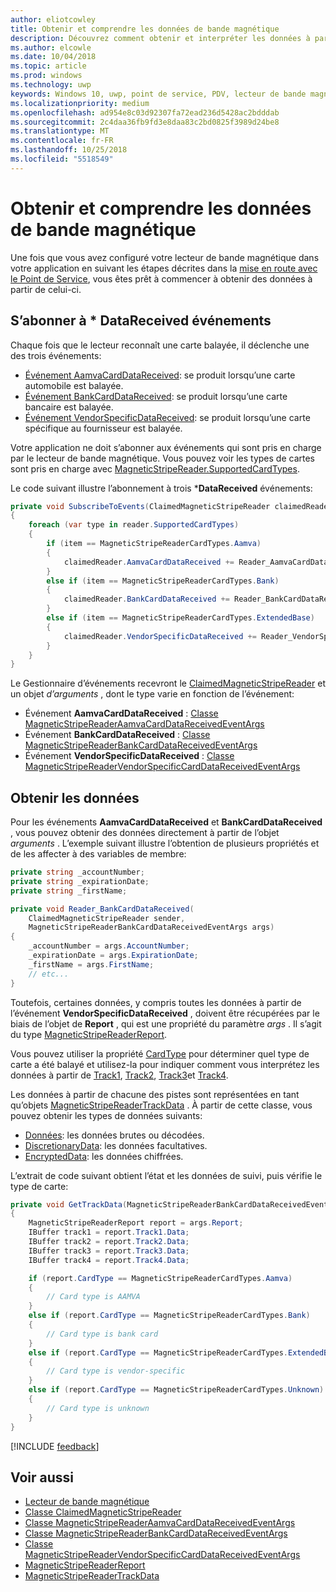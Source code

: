 ```yaml
---
author: eliotcowley
title: Obtenir et comprendre les données de bande magnétique
description: Découvrez comment obtenir et interpréter les données à partir d’une bande magnétique.
ms.author: elcowle
ms.date: 10/04/2018
ms.topic: article
ms.prod: windows
ms.technology: uwp
keywords: Windows 10, uwp, point de service, PDV, lecteur de bande magnétique
ms.localizationpriority: medium
ms.openlocfilehash: ad954e8c03d92307fa72ead236d5428ac2bdddab
ms.sourcegitcommit: 2c4daa36fb9fd3e8daa83c2bd0825f3989d24be8
ms.translationtype: MT
ms.contentlocale: fr-FR
ms.lasthandoff: 10/25/2018
ms.locfileid: "5518549"
---
```

# <a name="obtain-and-understand-magnetic-stripe-data"></a>Obtenir et comprendre les données de bande magnétique

Une fois que vous avez configuré votre lecteur de bande magnétique dans votre application en suivant les étapes décrites dans la [mise en route avec le Point de Service](pos-basics.md), vous êtes prêt à commencer à obtenir des données à partir de celui-ci.

## <a name="subscribe-to-datareceived-events"></a>S’abonner à * DataReceived événements

Chaque fois que le lecteur reconnaît une carte balayée, il déclenche une des trois événements:

* [Événement AamvaCardDataReceived](https://docs.microsoft.com/uwp/api/windows.devices.pointofservice.claimedmagneticstripereader.aamvacarddatareceived): se produit lorsqu’une carte automobile est balayée.
* [Événement BankCardDataReceived](https://docs.microsoft.com/uwp/api/windows.devices.pointofservice.claimedmagneticstripereader.aamvacarddatareceived): se produit lorsqu’une carte bancaire est balayée.
* [Événement VendorSpecificDataReceived](https://docs.microsoft.com/uwp/api/windows.devices.pointofservice.claimedmagneticstripereader.vendorspecificdatareceived): se produit lorsqu’une carte spécifique au fournisseur est balayée.

Votre application ne doit s’abonner aux événements qui sont pris en charge par le lecteur de bande magnétique. Vous pouvez voir les types de cartes sont pris en charge avec [MagneticStripeReader.SupportedCardTypes](https://docs.microsoft.com/uwp/api/windows.devices.pointofservice.magneticstripereader.supportedcardtypes
).

Le code suivant illustre l’abonnement à trois ***DataReceived** événements:

```cs
private void SubscribeToEvents(ClaimedMagneticStripeReader claimedReader, MagneticStripeReader reader)
{
    foreach (var type in reader.SupportedCardTypes)
    {
        if (item == MagneticStripeReaderCardTypes.Aamva)
        {
            claimedReader.AamvaCardDataReceived += Reader_AamvaCardDataReceived;
        }
        else if (item == MagneticStripeReaderCardTypes.Bank)
        {
            claimedReader.BankCardDataReceived += Reader_BankCardDataReceived;
        }
        else if (item == MagneticStripeReaderCardTypes.ExtendedBase)
        {
            claimedReader.VendorSpecificDataReceived += Reader_VendorSpecificDataReceived;
        }
    }
}
```

Le Gestionnaire d’événements recevront le [ClaimedMagneticStripeReader](https://docs.microsoft.com/uwp/api/windows.devices.pointofservice.claimedmagneticstripereader) et un objet *d’arguments* , dont le type varie en fonction de l’événement:

* Événement **AamvaCardDataReceived** : [Classe MagneticStripeReaderAamvaCardDataReceivedEventArgs](https://docs.microsoft.com/uwp/api/windows.devices.pointofservice.magneticstripereaderaamvacarddatareceivedeventargs)
* Événement **BankCardDataReceived** : [Classe MagneticStripeReaderBankCardDataReceivedEventArgs](https://docs.microsoft.com/uwp/api/windows.devices.pointofservice.magneticstripereaderbankcarddatareceivedeventargs)
* Événement **VendorSpecificDataReceived** : [Classe MagneticStripeReaderVendorSpecificCardDataReceivedEventArgs](https://docs.microsoft.com/uwp/api/windows.devices.pointofservice.magneticstripereadervendorspecificcarddatareceivedeventargs)

## <a name="get-the-data"></a>Obtenir les données

Pour les événements **AamvaCardDataReceived** et **BankCardDataReceived** , vous pouvez obtenir des données directement à partir de l’objet *arguments* . L’exemple suivant illustre l’obtention de plusieurs propriétés et de les affecter à des variables de membre:

```cs
private string _accountNumber;
private string _expirationDate;
private string _firstName;

private void Reader_BankCardDataReceived(
    ClaimedMagneticStripeReader sender, 
    MagneticStripeReaderBankCardDataReceivedEventArgs args)
{
    _accountNumber = args.AccountNumber;
    _expirationDate = args.ExpirationDate;
    _firstName = args.FirstName;
    // etc...
}
```

Toutefois, certaines données, y compris toutes les données à partir de l’événement **VendorSpecificDataReceived** , doivent être récupérées par le biais de l’objet de **Report** , qui est une propriété du paramètre *args* . Il s’agit du type [MagneticStripeReaderReport](https://docs.microsoft.com/uwp/api/windows.devices.pointofservice.magneticstripereaderreport).

Vous pouvez utiliser la propriété [CardType](https://docs.microsoft.com/uwp/api/windows.devices.pointofservice.magneticstripereaderreport.cardtype) pour déterminer quel type de carte a été balayé et utilisez-la pour indiquer comment vous interprétez les données à partir de [Track1](https://docs.microsoft.com/uwp/api/windows.devices.pointofservice.magneticstripereaderreport.track1), [Track2](https://docs.microsoft.com/uwp/api/windows.devices.pointofservice.magneticstripereaderreport.track2), [Track3](https://docs.microsoft.com/uwp/api/windows.devices.pointofservice.magneticstripereaderreport.track3)et [Track4](https://docs.microsoft.com/uwp/api/windows.devices.pointofservice.magneticstripereaderreport.track4).

Les données à partir de chacune des pistes sont représentées en tant qu’objets [MagneticStripeReaderTrackData](https://docs.microsoft.com/uwp/api/windows.devices.pointofservice.magneticstripereadertrackdata) . À partir de cette classe, vous pouvez obtenir les types de données suivants:

* [Données](https://docs.microsoft.com/uwp/api/windows.devices.pointofservice.magneticstripereadertrackdata.data): les données brutes ou décodées.
* [DiscretionaryData](https://docs.microsoft.com/uwp/api/windows.devices.pointofservice.magneticstripereadertrackdata.discretionarydata): les données facultatives. 
* [EncryptedData](https://docs.microsoft.com/uwp/api/windows.devices.pointofservice.magneticstripereadertrackdata.encrypteddata): les données chiffrées.

L’extrait de code suivant obtient l’état et les données de suivi, puis vérifie le type de carte:

```cs
private void GetTrackData(MagneticStripeReaderBankCardDataReceivedEventArgs args)
{
    MagneticStripeReaderReport report = args.Report;
    IBuffer track1 = report.Track1.Data;
    IBuffer track2 = report.Track2.Data;
    IBuffer track3 = report.Track3.Data;
    IBuffer track4 = report.Track4.Data;

    if (report.CardType == MagneticStripeReaderCardTypes.Aamva)
    {
        // Card type is AAMVA
    }
    else if (report.CardType == MagneticStripeReaderCardTypes.Bank)
    {
        // Card type is bank card
    }
    else if (report.CardType == MagneticStripeReaderCardTypes.ExtendedBase)
    {
        // Card type is vendor-specific
    }
    else if (report.CardType == MagneticStripeReaderCardTypes.Unknown)
    {
        // Card type is unknown
    }
}
```

[!INCLUDE [feedback](./includes/pos-feedback.md)]

## <a name="see-also"></a>Voir aussi

* [Lecteur de bande magnétique](pos-magnetic-stripe-reader.md)
* [Classe ClaimedMagneticStripeReader](https://docs.microsoft.com/uwp/api/windows.devices.pointofservice.claimedmagneticstripereader)
* [Classe MagneticStripeReaderAamvaCardDataReceivedEventArgs](https://docs.microsoft.com/uwp/api/windows.devices.pointofservice.magneticstripereaderaamvacarddatareceivedeventargs)
* [Classe MagneticStripeReaderBankCardDataReceivedEventArgs](https://docs.microsoft.com/uwp/api/windows.devices.pointofservice.magneticstripereaderbankcarddatareceivedeventargs)
* [Classe MagneticStripeReaderVendorSpecificCardDataReceivedEventArgs](https://docs.microsoft.com/uwp/api/windows.devices.pointofservice.magneticstripereadervendorspecificcarddatareceivedeventargs)
* [MagneticStripeReaderReport](https://docs.microsoft.com/uwp/api/windows.devices.pointofservice.magneticstripereaderreport)
* [MagneticStripeReaderTrackData](https://docs.microsoft.com/uwp/api/windows.devices.pointofservice.magneticstripereadertrackdata)